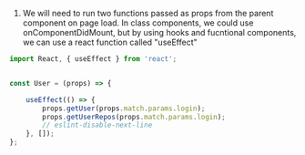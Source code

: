 1. We will need to run two functions passed as props from the parent component on page load. In class components, we could use onComponentDidMount, but by using hooks and fucntional components, we can use a react function called "useEffect"
```js
import React, { useEffect } from 'react';


const User = (props) => {

    useEffect(() => {
        props.getUser(props.match.params.login);
        props.getUserRepos(props.match.params.login);
        // eslint-disable-next-line
    }, []);
};
```
